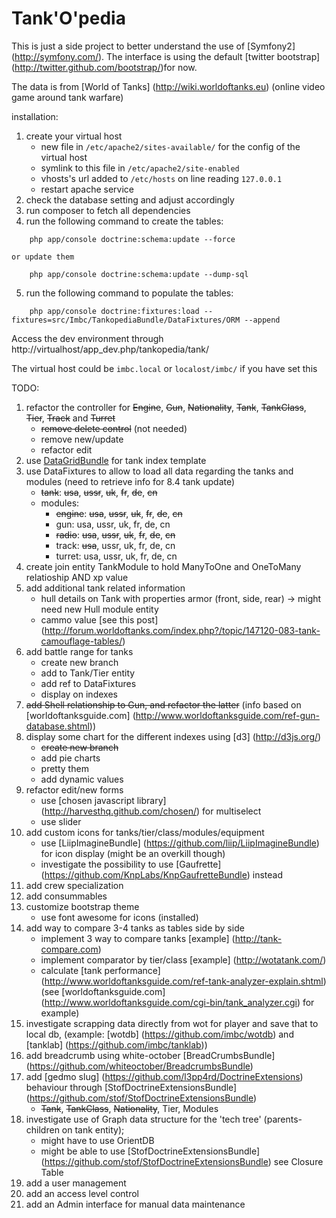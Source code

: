 Tank'O'pedia
========================

This is just a side project to better understand the use of [Symfony2] (http://symfony.com/).
The interface is using the default [twitter bootstrap] (http://twitter.github.com/bootstrap/)for now.

The data is from [World of Tanks] (http://wiki.worldoftanks.eu) (online video game around tank warfare)

installation:

1. create your virtual host
    - new file in ```/etc/apache2/sites-available/``` for the config of the virtual host
    - symlink to this file in ```/etc/apache2/site-enabled```
    - vhosts's url added to ```/etc/hosts``` on line reading ```127.0.0.1```
    - restart apache service
2. check the database setting and adjust accordingly
3. run composer to fetch all dependencies
4. run the following command to create the tables:
```
    php app/console doctrine:schema:update --force
```
    or update them
```
    php app/console doctrine:schema:update --dump-sql
```
5. run the following command to populate the tables:
```
    php app/console doctrine:fixtures:load --fixtures=src/Imbc/TankopediaBundle/DataFixtures/ORM --append
```

Access the dev environment through http://virtualhost/app_dev.php/tankopedia/tank/

The virtual host could be ```imbc.local``` or ```localost/imbc/``` if you have set this

TODO:

1. refactor the controller for ~~Engine~~, ~~Gun~~, ~~Nationality~~, ~~Tank~~, ~~TankClass~~, ~~Tier~~, ~~Track~~ and ~~Turret~~
     - ~~remove delete control~~ (not needed)
     - remove new/update
     - refactor edit
2. use [DataGridBundle](https://github.com/Abhoryo/APYDataGridBundle) for tank index template
3. use DataFixtures to allow to load all data regarding the tanks and modules (need to retrieve info for 8.4 tank update)
    - ~~tank~~: ~~usa~~, ~~ussr~~, ~~uk~~, ~~fr~~, ~~de~~, ~~cn~~
    - modules:
        * ~~engine~~: ~~usa~~, ~~ussr~~, ~~uk~~, ~~fr~~, ~~de~~, ~~cn~~
        * gun: usa, ussr, uk, fr, de, cn
        * ~~radio~~: ~~usa~~, ~~ussr~~, ~~uk~~, ~~fr~~, ~~de~~, ~~cn~~
        * track: ~~usa~~, ussr, uk, fr, de, cn
        * turret: usa, ussr, uk, fr, de, cn
4. create join entity TankModule to hold ManyToOne and OneToMany relatioship AND xp value
5. add additional tank related information
    - hull details on Tank with properties armor (front, side, rear) -> might need new Hull module entity
    - cammo value [see this post] (http://forum.worldoftanks.com/index.php?/topic/147120-083-tank-camouflage-tables/)
6. add battle range for tanks
    - create new branch
    - add to Tank/Tier entity
    - add ref to DataFixtures
    - display on indexes
7. ~~add Shell relationship to Gun, and refactor the latter~~ (info based on [worldoftanksguide.com] (http://www.worldoftanksguide.com/ref-gun-database.shtml))
8. display some chart for the different indexes using [d3] (http://d3js.org/)
    - ~~create new branch~~
    - add pie charts
    - pretty them
    - add dynamic values
9. refactor edit/new forms
     - use [chosen javascript library] (http://harvesthq.github.com/chosen/) for multiselect
     - use slider
10. add custom icons for tanks/tier/class/modules/equipment
     - use [LiipImagineBundle] (https://github.com/liip/LiipImagineBundle) for icon display (might be an overkill though)
     - investigate the possibility to use [Gaufrette] (https://github.com/KnpLabs/KnpGaufretteBundle) instead
11. add crew specialization
12. add consummables
13. customize bootstrap theme
    - use font awesome for icons (installed)
14. add way to compare 3-4 tanks as tables side by side
    - implement 3 way to compare tanks [example] (http://tank-compare.com)
    - implement comparator by tier/class [example] (http://wotatank.com/)
    - calculate [tank performance] (http://www.worldoftanksguide.com/ref-tank-analyzer-explain.shtml) (see [worldoftanksguide.com] (http://www.worldoftanksguide.com/cgi-bin/tank_analyzer.cgi) for example)
15. investigate scrapping data directly from wot for player and save that to local db, (example: [wotdb] (https://github.com/imbc/wotdb) and [tanklab] (https://github.com/imbc/tanklab))
16. add breadcrumb using white-october [BreadCrumbsBundle] (https://github.com/whiteoctober/BreadcrumbsBundle)
17. add [gedmo slug] (https://github.com/l3pp4rd/DoctrineExtensions) behaviour through [StofDoctrineExtensionsBundle] (https://github.com/stof/StofDoctrineExtensionsBundle)
    - ~~Tank~~, ~~TankClass~~, ~~Nationality~~, Tier, Modules
18. investigate use of Graph data structure for the 'tech tree' (parents-children on tank entity);
    - might have to use OrientDB
    - might be able to use [StofDoctrineExtensionsBundle] (https://github.com/stof/StofDoctrineExtensionsBundle) see Closure Table
19. add a user management
20. add an access level control
21. add an Admin interface for manual data maintenance
